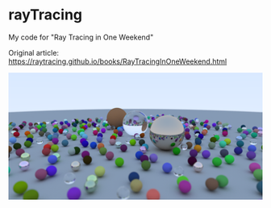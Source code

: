 # rayTracing
My code for "Ray Tracing in One Weekend"

Original article: https://raytracing.github.io/books/RayTracingInOneWeekend.html

![alt tag](result.png)
